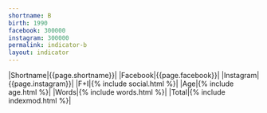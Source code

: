 ```yaml
---
shortname: B
birth: 1990
facebook: 300000
instagram: 300000
permalink: indicator-b
layout: indicator
---
```


|Shortname|{{page.shortname}}|
|Facebook|{{page.facebook}}|
|Instagram|{{page.instagram}}|
|F+I|{% include social.html %}|
|Age|{% include age.html %}|
|Words|{% include words.html %}|
|Total|{% include indexmod.html %}|
